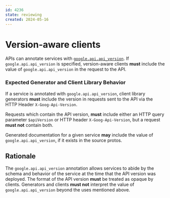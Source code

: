 ```yaml
---
id: 4236
state: reviewing
created: 2024-05-16
---
```


# Version-aware clients

APIs can annotate services with [`google.api.api_version`][]. If
`google.api.api_version` is specified, version-aware clients **must**
include the value of `google.api.api_version` in the request to the API.

### Expected Generator and Client Library Behavior

If a service is annotated with `google.api.api_version`, client library
generators **must** include the version in requests sent to the API via
the HTTP Header `X-Goog-Api-Version`.

Requests which contain the API version, **must** include either an HTTP query
parameter `$apiVersion` or HTTP header `X-Goog-Api-Version`, but a request
**must not** contain both.

Generated documentation for a given service **may** include the value of
`google.api.api_version`, if it exists in the source protos.

## Rationale

The `google.api.api_version` annotation allows services to abide by the schema and
behavior of the service at the time that the API version was deployed. The format of the
API version **must** be treated as opaque by clients. Generators and clients **must not**
interpret the value of `google.api.api_version` beyond the uses mentioned above.

[`google.api.api_version`]: https://github.com/googleapis/googleapis/blob/master/google/api/client.proto
